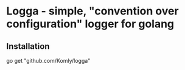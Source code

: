 # Logga - simple, "convention over configuration" logger for golang

## Installation
go get "github.com/Komly/logga"
